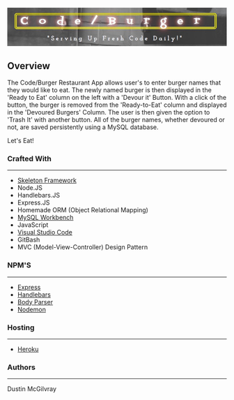 <p align="center">
  <img src = public/assets/img/burger_header.jpg/>
</p>

## Overview
The Code/Burger Restaurant App allows user's to enter burger names that they would like to eat. The newly named burger is then displayed in the 'Ready to Eat' column on the left with a 'Devour it' Button. With a click of the button, the burger is removed from the 'Ready-to-Eat' column and displayed in the 'Devoured Burgers' Column. The user is then given the option to 'Trash It' with another button. 
All of the burger names, whether devoured or not, are saved persistently using a MySQL database. 

Let's Eat!

### Crafted With
---
* [Skeleton Framework](http://getskeleton.com/#intro)
* Node.JS
* Handlebars.JS
* Express.JS
* Homemade ORM (Object Relational Mapping)
* [MySQL Workbench](https://www.mysql.com/)
* JavaScript
* [Visual Studio Code](https://code.visualstudio.com/)
* GitBash
* MVC (Model-View-Controller) Design Pattern

### NPM'S
---
* [Express](https://www.npmjs.com/package/express)
* [Handlebars](http://handlebarsjs.com/)
* [Body Parser](https://www.npmjs.com/package/body-parser)
* [Nodemon](https://www.npmjs.com/package/nodemon)

### Hosting
---
* [Heroku](https://www.heroku.com/)


### Authors
---
Dustin McGilvray
